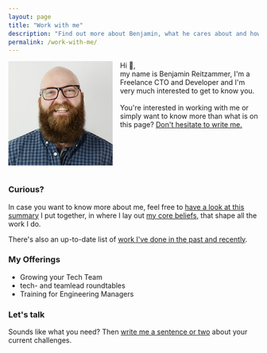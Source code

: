 ```yaml
---
layout: page
title: "Work with me"
description: "Find out more about Benjamin, what he cares about and how he can work with you."
permalink: /work-with-me/
---
```


<style>
#a-snapshot-of-work-ive-done-in-the-past + ul em { background-color: #fffd91; box-shadow: 0.25em 0 0 #fffd91,-0.25em 0 0 #fffd91; }
</style>

<p>
  <img id="aboutimg" style="float:left; margin:0 15px 15px 0;" src="/static/img/benjamin.jpg" />
  Hi 👋,
  <br>
  my name is Benjamin Reitzammer, I'm a Freelance CTO and Developer and I'm very much interested to get to know you.
  <br>
  <br>
  You're interested in working with me or simply want to know more than what is on this page?
  <a href="/contact">Don't hesitate to write me.</a>
</p>
<div style='clear: both;'></div>

### Curious?

In case you want to know more about me, feel free to [have a look at this summary](about) I put together, in where I lay out [my core beliefs](about#my-core-beliefs), that shape all the work I do.

There's also an up-to-date list of [work I've done in the past and recently](past-work).

### My Offerings

- Growing your Tech Team
- tech- and teamlead roundtables
- Training for Engineering Managers


### Let's talk

Sounds like what you need? Then [write me a sentence or two](/contact) about your current challenges.
